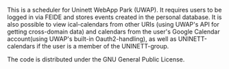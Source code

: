 This is a scheduler for Uninett WebApp Park (UWAP). It requires users to be logged in via FEIDE and stores events created in the personal database. It is also possible to view ical-calendars from other URIs (using UWAP's API for getting cross-domain data) and calendars from the user's Google Calendar account(using UWAP's built-in Oauth2-handling), as well as UNINETT-calendars if the user is a member of the UNINETT-group.

The code is distributed under the GNU General Public License.